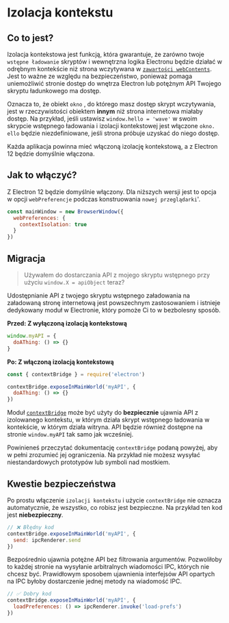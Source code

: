 # Izolacja kontekstu

## Co to jest?

Izolacja kontekstowa jest funkcją, która gwarantuje, że zarówno twoje `wstępne ładowanie` skryptów i wewnętrzna logika Electronu będzie działać w odrębnym kontekście niż strona wczytywana w [`zawartości webContents`](../api/web-contents.md).  Jest to ważne ze względu na bezpieczeństwo, ponieważ pomaga uniemożliwić stronie dostęp do wnętrza Electron lub potężnym API Twojego skryptu ładunkowego ma dostęp.

Oznacza to, że obiekt `okno` , do którego masz dostęp skrypt wczytywania, jest w rzeczywistości obiektem **innym** niż strona internetowa miałaby dostęp.  Na przykład, jeśli ustawisz `window.hello = 'wave'` w swoim skrypcie wstępnego ładowania i izolacji kontekstowej jest włączone `okno. ello` będzie niezdefiniowane, jeśli strona próbuje uzyskać do niego dostęp.

Każda aplikacja powinna mieć włączoną izolację kontekstową, a z Electron 12 będzie domyślnie włączona.

## Jak to włączyć?

Z Electron 12 będzie domyślnie włączony. Dla niższych wersji jest to opcja w opcji `webPreferencje` podczas konstruowania `nowej przeglądarki`'.

```javascript
const mainWindow = new BrowserWindow({
  webPreferences: {
    contextIsolation: true
  }
})
```

## Migracja

> Używałem do dostarczania API z mojego skryptu wstępnego przy użyciu `window.X = apiObject` teraz?

Udostępnianie API z twojego skryptu wstępnego załadowania na załadowaną stronę internetową jest powszechnym zastosowaniem i istnieje dedykowany moduł w Electronie, który pomoże Ci to w bezbolesny sposób.

**Przed: Z wyłączoną izolacją kontekstową**

```javascript
window.myAPI = {
  doAThing: () => {}
}
```

**Po: Z włączoną izolacją kontekstową**

```javascript
const { contextBridge } = require('electron')

contextBridge.exposeInMainWorld('myAPI', {
  doAThing: () => {}
})
```

Moduł [`contextBridge`](../api/context-bridge.md) może być użyty do **bezpiecznie** ujawnia API z izolowanego kontekstu, w którym działa skrypt wstępnego ładowania w kontekście, w którym działa witryna. API będzie również dostępne na stronie `window.myAPI` tak samo jak wcześniej.

Powinieneś przeczytać dokumentację `contextBridge` podaną powyżej, aby w pełni zrozumieć jej ograniczenia.  Na przykład nie możesz wysyłać niestandardowych prototypów lub symboli nad mostkiem.

## Kwestie bezpieczeństwa

Po prostu włączenie `izolacji kontekstu` i użycie `contextBridge` nie oznacza automatycznie, że wszystko, co robisz jest bezpieczne.  Na przykład ten kod jest **niebezpieczny**.

```javascript
// ❌ Błędny kod
contextBridge.exposeInMainWorld('myAPI', {
  send: ipcRenderer.send
})
```

Bezpośrednio ujawnia potężne API bez filtrowania argumentów. Pozwoliłoby to każdej stronie na wysyłanie arbitralnych wiadomości IPC, których nie chcesz być. Prawidłowym sposobem ujawnienia interfejsów API opartych na IPC byłoby dostarczenie jednej metody na wiadomość IPC.

```javascript
// ✅ Dobry kod
contextBridge.exposeInMainWorld('myAPI', {
  loadPreferences: () => ipcRenderer.invoke('load-prefs')
})
```

